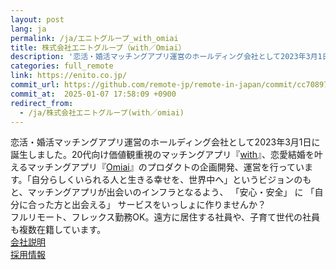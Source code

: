 ```yaml
---
layout: post
lang: ja
permalink: /ja/エニトグループ_with_omiai
title: 株式会社エニトグループ（with／Omiai）
description: '恋活・婚活マッチングアプリ運営のホールディング会社として2023年3月1日に誕生しました。20代向け価値観重視のマッチングアプリ『with』、恋愛結婚を叶えるマッチングアプリ『Omiai』のプロダクトの企画開発、運営を行っています。「自分らしくいられる人と生きる幸せを、世界中へ」というビジョンのもと、マッチングアプリが出会いのインフラとなるよう、 「安心・安全」 に 「自分に合った方と出会える」 サービスをいっしょに作りませんか？  フルリモート、フレックス勤務OK。遠方に居住する社員や、子育て世代の社員も複数在籍しています。   会社説明   採用情報'
categories: full_remote
link: https://enito.co.jp/
commit_url: https://github.com/remote-jp/remote-in-japan/commit/cc708979d611726729730286db8f5bcb53a1aad8
commit_at:  2025-01-07 17:58:09 +0900
redirect_from:
  - /ja/株式会社エニトグループ(with／omiai)
---
```


<p>恋活・婚活マッチングアプリ運営のホールディング会社として2023年3月1日に誕生しました。20代向け価値観重視のマッチングアプリ『<a href="https://with.is/welcome">with</a>』、恋愛結婚を叶えるマッチングアプリ『<a href="https://fb.omiai-jp.com/">Omiai</a>』のプロダクトの企画開発、運営を行っています。「自分らしくいられる人と生きる幸せを、世界中へ」というビジョンのもと、マッチングアプリが出会いのインフラとなるよう、 「安心・安全」 に 「自分に合った方と出会える」 サービスをいっしょに作りませんか？<br /> フルリモート、フレックス勤務OK。遠方に居住する社員や、子育て世代の社員も複数在籍しています。 <br /> <a href="https://speakerdeck.com/enito/enito-with-omiai-company-info">会社説明</a> <br /> <a href="https://hrmos.co/pages/enito/jobs">採用情報</a></p>
